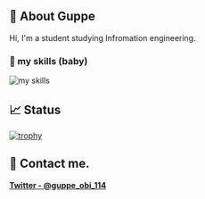 ## 🐻 About Guppe
Hi, I'm a student studying Infromation engineering. 

### 🌱 my skills (baby)
<img alt="my skills" src="https://skillicons.dev/icons?theme=dark&perline=8&i=androidstudio,kotlin,gradle,figma,python,php,laravel,html,css,docker,react,typescript" />


## 📈 Status

[![trophy](https://github-profile-trophy-five.vercel.app/?username=guppe&theme=onedark&column=8)](https://github.com/ryo-ma/github-profile-trophy)

## 📨 Contact me.

**[Twitter - @guppe_obi_114](https://twitter.com/guppe_obi_114)**
